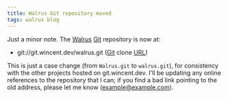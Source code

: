 ```yaml
---
title: Walrus Git repository moved
tags: walrus blog
---
```


Just a minor note. The [Walrus](/wiki/Walrus) [Git](/wiki/Git) repository is now at:

-   git://git.wincent.dev/walrus.git ([Git](/wiki/Git) clone [URL](/wiki/URL))

This is just a case change (from `Walrus.git` to `walrus.git`), for consistency with the other projects hosted on git.wincent.dev. I'll be updating any online references to the repository that I can; if you find a bad link pointing to the old address, please let me know (<example@example.com>).
